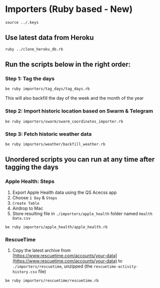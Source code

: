 # Importers (Ruby based - New)

```
source ../.keys
```

## Use latest data from Heroku

```
ruby ../clone_heroku_db.rb
```

## Run the scripts below in the right order:

### Step 1: Tag the days

```
be ruby importers/tag_days/tag_days.rb
```

This will also backfill the day of the week and the month of the year

### Step 2: Import historic location based on Swarm & Telegram

```
be ruby importers/swarm/swarm_coordinates_importer.rb
```

### Step 3: Fetch historic weather data

```
be ruby importers/weather/backfill_weather.rb
```

## Unordered scripts you can run at any time after tagging the days

### Apple Health: Steps

1. Export Apple Health data using the QS Acecss app
1. Choose `1 Day` & `Steps`
1. `Create Table`
1. Airdrop to Mac
1. Store resulting file in `./importers/apple_health` folder named `Health Data.csv`

```
be ruby importers/apple_health/apple_health.rb
```

### RescueTime

1. Copy the latest archive from [https://www.rescuetime.com/accounts/your-data](https://www.rescuetime.com/accounts/your-data) to `./importers/rescuetime`, unzipped (the `rescuetime-activity-history.csv` file)

```
be ruby importers/rescuetime/rescuetime.rb
```
